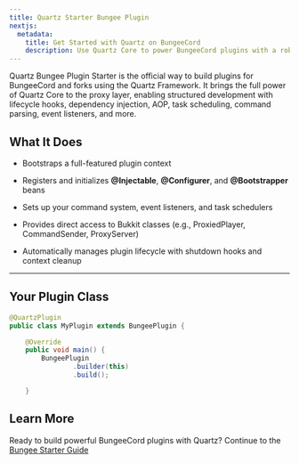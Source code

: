 ```yaml
---
title: Quartz Starter Bungee Plugin
nextjs:
  metadata:
    title: Get Started with Quartz on BungeeCord
    description: Use Quartz Core to power BungeeCord plugins with a robust architecture, modular lifecycle, and advanced DI support.
---
```


Quartz Bungee Plugin Starter is the official way to build plugins for BungeeCord and forks using the Quartz Framework. It brings the full power of Quartz Core to the proxy layer, enabling structured development with lifecycle hooks, dependency injection, AOP, task scheduling, command parsing, event listeners, and more.

## What It Does

- Bootstraps a full-featured plugin context

- Registers and initializes **@Injectable**, **@Configurer**, and **@Bootstrapper** beans

- Sets up your command system, event listeners, and task schedulers

- Provides direct access to Bukkit classes (e.g., ProxiedPlayer, CommandSender, ProxyServer)

- Automatically manages plugin lifecycle with shutdown hooks and context cleanup

---

## Your Plugin Class

```java
@QuartzPlugin
public class MyPlugin extends BungeePlugin {

    @Override
    public void main() {
        BungeePlugin
                .builder(this)
                .build();

    }
```
## Learn More

Ready to build powerful BungeeCord plugins with Quartz? Continue to the [Bungee Starter Guide](/docs/plugin/bungee/quickstart)
